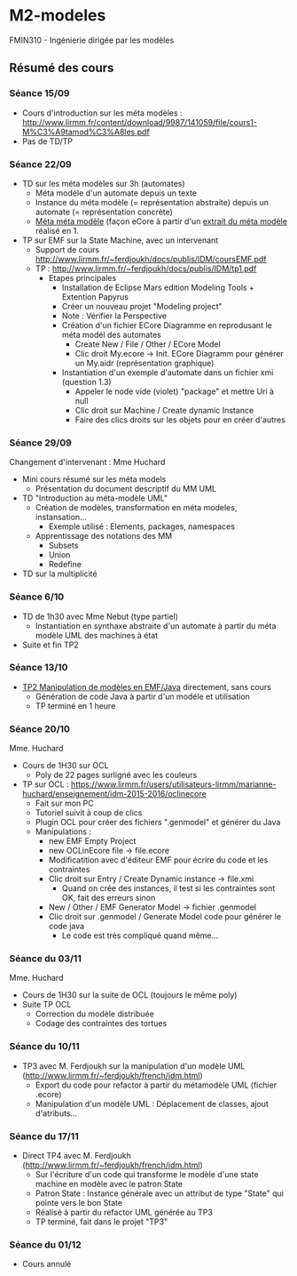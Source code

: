 # M2-modeles
FMIN310 - Ingénierie dirigée par les modèles


## Résumé des cours

### Séance 15/09

- Cours d'introduction sur les méta modèles : http://www.lirmm.fr/content/download/9987/141059/file/cours1-M%C3%A9tamod%C3%A8les.pdf
- Pas de TD/TP

### Séance 22/09

- TD sur les méta modèles sur 3h (automates)
  - Méta modéle d'un automate depuis un texte
  - Instance du méta modèle (= représentation abstraite) depuis un automate (= représentation concrète)
  - [Méta méta modèle](https://raw.githubusercontent.com/Doelia/M2-modeles/master/cours/images/td1_metameta.png) (façon eCore à partir d'un [extrait du méta modèle](https://github.com/Doelia/M2-modeles/blob/master/cours/images/td1_metasimplified.png?raw=true) réalisé en 1.
- TP sur EMF sur la State Machine, avec un intervenant
  - Support de cours http://www.lirmm.fr/~ferdjoukh/docs/publis/IDM/coursEMF.pdf
  - TP : http://www.lirmm.fr/~ferdjoukh/docs/publis/IDM/tp1.pdf
    - Etapes principales
      - Installation de Eclipse Mars edition Modeling Tools + Extention Papyrus
      - Créer un nouveau projet "Modeling project"
      - Note : Vérifier la Perspective
      - Création d'un fichier ECore Diagramme en reprodusant le méta modél des automates
        - Create New / File / Other / ECore Model
        - Clic droit My.ecore -> Init. ECore Diagramm pour générer un My.aidr (représentation graphique)
      - Instantiation d'un exemple d'automate dans un fichier xmi (question 1.3)
        - Appeler le node vide (violet) "package" et mettre Uri à null
        - Clic droit sur Machine / Create dynamic Instance
        - Faire des clics droits sur les objets pour en créer d'autres

### Séance 29/09

Changement d'intervenant : Mme Huchard

- Mini cours résumé sur les méta models
  - Présentation du document descriptif du MM UML
- TD "Introduction au méta-modèle UML"
  - Création de modèles, transformation en méta modeles, instansation...
    - Exemple utilisé : Elements, packages, namespaces
  - Apprentissage des notations des MM
    - Subsets
    - Union
    - Redefine
- TD sur la multiplicité

### Séance 6/10

- TD de 1h30 avec Mme Nebut (type partiel)
  - Instantiation en synthaxe abstraite d'un automate à partir du méta modèle UML des machines à état
- Suite et fin TP2

### Séance 13/10

- [TP2 Manipulation de modèles en EMF/Java](http://www.lirmm.fr/~ferdjoukh/docs/publis/IDM/tp2.pdf) directement, sans cours
  - Génération de code Java à partir d'un modéle et utilisation
  - TP terminé en 1 heure

### Séance 20/10

Mme. Huchard

- Cours de 1H30 sur OCL
  - Poly de 22 pages surligné avec les couleurs
- TP sur OCL : https://www.lirmm.fr/users/utilisateurs-lirmm/marianne-huchard/enseignement/idm-2015-2016/oclinecore
  - Fait sur mon PC
  - Tutoriel suivit à coup de clics
  - Plugin OCL pour créer des fichiers ".genmodel" et générer du Java
  - Manipulations :
    - new EMF Empty Project
    - new OCLinEcore file -> file.ecore
    - Modificatition avec d'éditeur EMF pour écrire du code et les contraintes
    - Clic droit sur Entry / Create Dynamic instance -> file.xmi
      - Quand on crée des instances, il test si les contraintes sont OK, fait des erreurs sinon
    - New / Other / EMF Generator Model -> fichier .genmodel
    - Clic droit sur .genmodel / Generate Model code pour générer le code java
      - Le code est très compliqué quand même...
  

### Séance du 03/11

Mme. Huchard

- Cours de 1H30 sur la suite de OCL (toujours le même poly)
- Suite TP OCL 
  - Correction du modèle distribuée
  - Codage des contraintes des tortues

### Séance du 10/11
- TP3  avec M. Ferdjoukh sur la manipulation d'un modèle UML (http://www.lirmm.fr/~ferdjoukh/french/idm.html)
  - Export du code pour refactor à partir du métamodèle UML (fichier .ecore)
  - Manipulation d'un modèle UML : Déplacement de classes, ajout d'atributs...

### Séance du 17/11
- Direct TP4 avec M. Ferdjoukh (http://www.lirmm.fr/~ferdjoukh/french/idm.html)
  - Sur l'écriture d'un code qui transforme le modèle d'une state machine en modèle avec le patron State
  - Patron State : Instance générale avec un attribut de type "State" qui pointe vers le bon State
  - Réalisé à partir du refactor UML générée au TP3
  - TP terminé, fait dans le projet "TP3"

### Séance du 01/12
- Cours annulé
